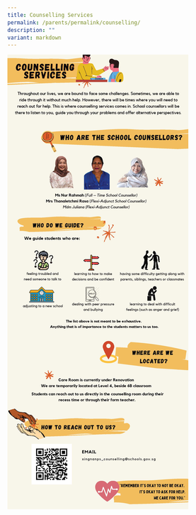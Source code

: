 ```yaml
---
title: Counselling Services
permalink: /parents/permalink/counselling/
description: ""
variant: markdown
---
```



![](/images/Parents/Counselling_Service.jpg)